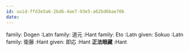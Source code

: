 ```yaml
---
id: uuid-ffd3e5a6-2bd6-4ae7-93e5-a62bd6bae70b
date: 
---
```


family: Dogen :Latn
family: 道元 :Hant
family: Eto :Latn
given: Sokuo :Latn
family: 衛藤 :Hant
given: 即応 :Hant
**正法眼藏** :Hant
